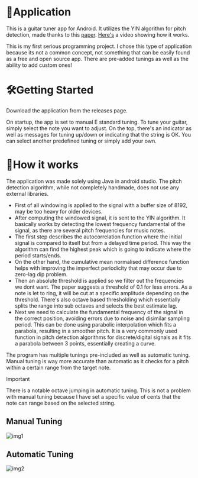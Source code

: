 # 🎸Application

This is a guitar tuner app for Android.
It utilizes the YIN algorithm for pitch detection, made thanks to this [paper](http://audition.ens.fr/adc/pdf/2002_JASA_YIN.pdf). [Here's](https://www.youtube.com/watch?v=pbleU_p67YU&t=7s) a video showing how it works.  
 
This is my first serious programming project. I chose this type of application because its not a common concept, not something that can be easily found as a free and open source app. There are pre-added tunings as well as the ability to add custom ones! 

# 🛠Getting Started
Download the application from the releases page.

On startup, the app is set to manual E standard tuning. To tune your guitar, simply select the note you want to adjust. On the top, there's an indicator as well as messages for tuning up/down or indicating that the string is OK. You can select another predefined tuning or simply add your own.

# 🔬How it works
The application was made solely using Java in android studio.
The pitch detection algorithm, while not completely handmade, does not use any external libraries.

* First of all windowing is applied to the signal with a buffer size of 8192, may be too heavy for older devices. 
* After computing the windowed signal, it is sent to the YIN algorithm. It basically works by detecting the lowest frequency fundamental of the signal, as there are several pitch frequencies for music notes. 
* The first step describes the autocorrelation function where the initial signal is compared to itself but from a delayed time period. This way the algorithm can find the highest peak which is going to indicate where the period starts/ends. 
* On the other hand, the cumulative mean normalised difference function helps with improving the imperfect periodicity that may occur due to zero-lag dip problem. 
* Then an absolute threshold is applied so we filter out the frequencies we dont want. 
  The paper suggests a threshold of 0.1 for less errors.
  As a note is let to ring, it will be cut at a specific amplitude depending on the threshold. There's also octave based thresholding which essentially splits the range into sub octaves and selects the best estimate lag.
* Next we need to calculate the fundamental frequency of the signal in the correct position, avoiding errors due to noise and disimilar sampling period. 
  This can be done using parabolic interpolation which fits a parabola, resulting in a smoother pitch. It is a very commonly used function in pitch detection algorithms
  for discrete/digital signals as it fits a parabola between 3 points, essentially creating a curve.

The program has multiple tunings pre-included as well as automatic tuning. Manual tuning is way more accurate than automatic as it checks for a pitch within a certain range from the target note.

> [!IMPORTANT]
> There is a notable octave jumping in automatic tuning.
> This is not a problem with manual tuning because I have set a specific value of cents that the note can range based on the selected string.
> 

## Manual Tuning


![img1](https://github.com/konLiogka/guitarTuner/assets/78957746/77bec4e6-e7f8-4441-8b01-c9a5938dc8d5)



## Automatic Tuning
 
![img2](https://github.com/konLiogka/guitarTuner/assets/78957746/a336d55c-3271-4e09-9744-7acbd21dbce7)



